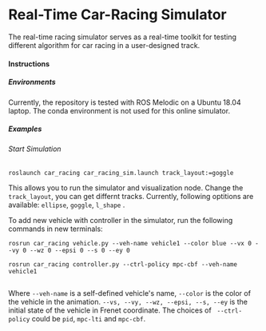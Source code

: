# Real-Time Car-Racing Simulator
The real-time racing simulator serves as a real-time toolkit for testing different algorithm for car racing in a user-designed track.

#### Instructions

##### Environments
Currently, the repository is tested with ROS Melodic on a Ubuntu 18.04 laptop. The conda environment is not used for this online simulator.


##### Examples
###### Start Simulation
```
roslaunch car_racing car_racing_sim.launch track_layout:=goggle
```
This allows you to run the simulator and visualization node. Change the `track_layout`, you can get differnt tracks. Currently, following optitions are available: `ellipse`, `goggle`, `l_shape` .

To add new vehicle with controller in the simulator, run the following commands in new terminals:

```
rosrun car_racing vehicle.py --veh-name vehicle1 --color blue --vx 0 --vy 0 --wz 0 --epsi 0 --s 0 --ey 0

rosrun car_racing controller.py --ctrl-policy mpc-cbf --veh-name vehicle1


```

Where `--veh-name` is a self-defined vehicle's name, `--color` is the color of the vehicle in the animation. `--vs, --vy, --wz, --epsi, --s, --ey` is the initial state of the vehicle in Frenet coordinate. The choices of ` --ctrl-policy` could be `pid`, `mpc-lti` and `mpc-cbf`. 
